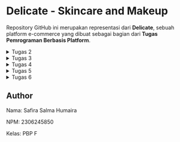 # Delicate - Skincare and Makeup

Repository GitHub ini merupakan representasi dari **Delicate**, sebuah platform e-commerce yang dibuat sebagai bagian dari **Tugas Pemrograman Berbasis Platform**.

<details>
  <summary>Tugas 2</summary>

## Deskripsi Proyek
Aplikasi Delicate adalah aplikasi e-commerce yang menjual skincare dan makeup dan memungkinkan pengguna untuk melihat daftar produk dengan atribut **nama**, **harga**, dan **deskripsi**. Proyek ini dibuat dengan menggunakan framework Django dan mengimplementasikan konsep **Model-View-Template (MVT)**.

## Link Aplikasi
Aplikasi yang sudah dideploy dapat diakses melalui tautan berikut:
[Delicate - Aplikasi E-Commerce](http://safira-salma-delicates.pbp.cs.ui.ac.id/)

## Implementasi Langkah-demi-Langkah
Berikut adalah langkah-langkah yang saya lakukan untuk menyelesaikan checklist tugas ini:

1. **Membuat proyek Django baru:**  Pertama memulai dengan membuat proyek baru menggunakan perintah `django-admin startproject delicate`.
2. **Membuat aplikasi dengan nama `main`:** Lalu, membuat aplikasi bernama `main` dengan perintah `python manage.py startapp main`.
3. **Melakukan routing pada proyek:** Routing dilakukan dengan menambahkan URL aplikasi `main` ke dalam `urls.py` proyek utama, agar aplikasi dapat diakses.
4. **Membuat model `Product`:** Membuat model `Product` pada `models.py` dengan atribut wajib `name` (CharField), `price` (IntegerField), dan `description` (TextField).
5. **Membuat fungsi pada `views.py`:** Saya menambahkan fungsi yang menampilkan nama aplikasi, serta nama dan kelas saya, kemudian mengembalikannya ke template HTML.
6. **Membuat routing pada `urls.py` di aplikasi `main`:** Routing ditambahkan pada `urls.py` di aplikasi `main` untuk memetakan fungsi yang telah dibuat di `views.py`.
7. **Deployment ke PWS:** Aplikasi di deploy ke PWS agar bisa diakses secara online.

## Bagan Request-Response Django
Berikut adalah bagan alur request client ke web aplikasi berbasis Django dan responnya:

![Diagram](image/diagram.png)


- **urls.py**: Menerima request dari client dan memetakan ke fungsi yang sesuai di `views.py`.
- **views.py**: Mengambil data dari `models.py` jika diperlukan, lalu merender template HTML untuk dikirim ke client.
- **models.py**: Mengelola data yang diambil dari database menggunakan ORM Django.
- **templates**: File HTML yang dirender oleh `views.py` untuk ditampilkan kepada pengguna.

## Fungsi Git dalam Pengembangan Perangkat Lunak
Git berfungsi sebagai sistem kontrol versi yang memungkinkan pengembang melacak perubahan kode, berkolaborasi dengan tim, dan kembali ke versi kode sebelumnya jika terjadi kesalahan. Dengan Git, pengembang juga bisa bekerja secara paralel melalui branching dan merging.

## Mengapa Django Digunakan dalam Pembelajaran?
Django dipilih sebagai framework untuk pembelajaran karena memiliki struktur yang jelas (Model-View-Template) dan dilengkapi dengan banyak fitur bawaan yang mempermudah pengembangan aplikasi. Django juga memiliki dokumentasi yang baik dan komunitas yang besar, sehingga cocok untuk pemula.

## Mengapa Model di Django Disebut ORM?
Model di Django disebut sebagai **Object-Relational Mapping (ORM)** karena memungkinkan pengembang untuk berinteraksi dengan database menggunakan objek Python. Dengan ORM, kita tidak perlu menulis query SQL secara langsung, melainkan menggunakan metode yang lebih sederhana dan aman dalam bentuk query berbasis objek.

</details>


<details>
  <summary>Tugas 3</summary>

### 1. Mengapa kita memerlukan data delivery dalam pengimplementasian sebuah platform?
   Data delivery penting karena memungkinkan pertukaran informasi antara klien dan server. Ini membantu platform menjadi dinamis dengan menyediakan informasi real-time, mengelola permintaan pengguna, dan memberikan respons yang diperlukan. Tanpa data delivery, platform tidak bisa mengelola interaksi antara pengguna dan server secara efisien, dan tidak dapat berfungsi secara penuh.

### 2. Menurutmu, mana yang lebih baik antara XML dan JSON? Mengapa JSON lebih populer dibandingkan XML?
   JSON dianggap lebih baik daripada XML dalam banyak kasus karena lebih sederhana dan mudah dibaca. JSON lebih ringkas, sehingga menghemat bandwidth dan lebih cepat di-parse oleh browser. JSON juga lebih populer karena lebih mudah digunakan bersama dengan JavaScript, yang banyak digunakan dalam pengembangan aplikasi web modern. XML, meskipun fleksibel, cenderung lebih verbose dan kompleks dibandingkan JSON.

### 3. Fungsi dari method `is_valid()` pada form Django dan mengapa kita membutuhkan method tersebut?
   Method `is_valid()` pada Django digunakan untuk memeriksa apakah data yang dimasukkan ke dalam form memenuhi kriteria validasi yang telah didefinisikan. Kita memerlukan method ini untuk memastikan bahwa input dari pengguna sesuai dengan tipe data yang diharapkan dan bebas dari kesalahan sebelum data tersebut diproses lebih lanjut atau disimpan ke dalam database.

### 4. Mengapa kita membutuhkan `csrf_token` saat membuat form di Django? Apa yang dapat terjadi jika kita tidak menambahkan `csrf_token` pada form Django? Bagaimana hal tersebut dapat dimanfaatkan oleh penyerang?
   `csrf_token` (Cross-Site Request Forgery token) diperlukan untuk melindungi aplikasi dari serangan CSRF, di mana penyerang dapat membuat pengguna yang terautentikasi melakukan tindakan yang tidak diinginkan di aplikasi tanpa sepengetahuan mereka. Jika kita tidak menambahkan `csrf_token` pada form, penyerang bisa memanfaatkan kelemahan ini untuk mengirimkan permintaan berbahaya atas nama pengguna. CSRF token memastikan bahwa setiap permintaan yang diajukan ke server berasal dari pengguna yang sah dan formulir yang benar.

### 5. Jelaskan bagaimana cara kamu mengimplementasikan checklist di atas secara step-by-step (bukan hanya sekadar mengikuti tutorial).
   - Pertama, buat `forms.py` untuk membuat form berdasarkan model `Product`.
   - Tambahkan fungsi di `views.py` untuk menangani form dan menampilkan data. Dalam file, kita import forms, HTTPResponse, redirect dan serializers.
   -Buat fungsi `create_item_entry` untuk menambahkan item dengan POST.
   - Buat file HTML baru untuk form, tambahkan `{% csrf_token %}` dan tombol submit.
   - Buat 4 fungsi di `views.py` untuk menampilkan data dalam format **JSON** dan **XML**.
   - Tambahkan routing di `urls.py` untuk mengakses form, serta melihat data dalam format **JSON** dan **XML**.

##Screenshot Postman
![Postman JSON](imagetugas3/Screenshot%20(829).png)
![Postman JSON ID](imagetugas3/Screenshot%20(830).png)
![Postman XML](imagetugas3/Screenshot%20(831).png)
![Postman XML ID](imagetugas3/Screenshot%20(832).png)

 </details>


<details>
  <summary>Tugas 4</summary>

### 1. Apa perbedaan antara HttpResponseRedirect() dan redirect()?
- HttpResponseRedirect() adalah class bawaan Django yang mengirimkan respons HTTP dengan kode status 302 untuk melakukan redirect. Kode ini membutuhkan URL lengkap yang harus diberikan sebagai argumen.

- redirect() adalah shortcut function yang mempermudah proses redirect dengan cara yang lebih fleksibel. Django akan secara otomatis menentukan URL tujuan, baik dari nama URL (seperti yang didefinisikan di urlpatterns), objek, atau model. Ini membuat kode lebih mudah dibaca dan di-maintain.

### 2. Jelaskan cara kerja penghubungan model Product dengan User!
Penghubungan antara model Item dan User dilakukan melalui relasi ForeignKey. Setiap Item terhubung dengan satu User, yang berarti satu pengguna bisa memiliki banyak Item (one-to-many). Relasi ini didefinisikan dengan menggunakan atribut ForeignKey di model Item, di mana User menjadi referensi. Jika pengguna dihapus, maka semua Item yang dimilikinya akan ikut dihapus karena pengaturan on_delete=models.CASCADE.

### 3. Apa perbedaan antara authentication dan authorization, apakah yang dilakukan saat pengguna login? Jelaskan bagaimana Django mengimplementasikan kedua konsep tersebut.
Authentication adalah proses untuk memverifikasi identitas pengguna, yaitu memastikan bahwa pengguna yang login adalah benar-benar pengguna yang sah. Di Django, ini dilakukan dengan memvalidasi username dan password pengguna.

Authorization adalah proses untuk menentukan hak akses pengguna terhadap sumber daya tertentu, seperti akses ke halaman atau fitur tertentu di aplikasi. Setelah pengguna login, Django menggunakan authorization untuk memutuskan apakah pengguna tersebut berhak mengakses bagian tertentu.

Saat pengguna login:
1. Django memverifikasi identitas pengguna dengan mencocokkan username dan password.
2. Jika cocok, Django mencatat pengguna sebagai authenticated dan menyimpan informasi ini dalam session.
3. Authorization digunakan untuk menentukan akses apa saja yang dapat dilakukan oleh pengguna yang sudah login.

### 4. Bagaimana Django mengingat pengguna yang telah login? Jelaskan kegunaan lain dari cookies dan apakah semua cookies aman digunakan?
Django mengingat pengguna yang telah login dengan menggunakan session, yang diidentifikasi oleh session ID yang disimpan di dalam cookie pada browser pengguna. Setiap kali pengguna mengunjungi aplikasi, browser mengirimkan cookie dengan session ID ini ke server, dan server bisa mengenali pengguna berdasarkan session tersebut.

Kegunaan lain dari cookies termasuk:
- Menyimpan preferensi pengguna, seperti bahasa yang dipilih atau item yang terakhir dilihat.
- Melacak aktivitas pengguna di situs web (misalnya, untuk analitik).

Namun, tidak semua cookies aman. Cookies bisa disalahgunakan oleh serangan seperti cross-site scripting (XSS). Django menyediakan pengaturan keamanan seperti HttpOnly untuk mencegah JavaScript mengakses cookie, dan Secure agar cookie hanya dikirimkan melalui koneksi HTTPS.

### 5. Jelaskan bagaimana cara kamu mengimplementasikan checklist di atas secara step-by-step (bukan hanya sekadar mengikuti tutorial).
1. Membuat Fungsi Registrasi, Login, dan Logout:
Saya menggunakan UserCreationForm untuk registrasi, dan AuthenticationForm untuk login. Setelah pengguna berhasil login, session dibuat untuk pengguna tersebut. Fungsi logout menghapus session dan cookies terkait.

2. Membuat Dummy Data untuk Setiap Pengguna:
Saya membuat dua akun pengguna dan tiga item skincare dummy untuk masing-masing pengguna menggunakan model Item, yang dihubungkan ke pengguna melalui relasi ForeignKey.

##Screenshot User Page
![USER 1](imagetugas4/user1.png)
![USER 2](imagetugas4/user2.png)

3. Menghubungkan Model Item dengan User:
Di model Item, saya menambahkan atribut user dengan tipe ForeignKey yang merujuk ke model User, memastikan setiap item terkait dengan pengguna yang memilikinya.

4. Menampilkan Username dan Menggunakan Cookie:
Saya menampilkan username pengguna yang login di halaman utama menggunakan request.user.username dan mencatat waktu login terakhir menggunakan cookie bernama last_login. Cookie ini dihapus saat pengguna logout.

5. Menyimpan dan Memastikan Push ke GitHub:
Setelah semuanya berfungsi dengan baik, saya memastikan semua perubahan di-commit dan di-push ke GitHub sesuai dengan checklist.

</details>


<details>
  <summary>Tugas 5</summary>

### 1. Jika terdapat beberapa CSS selector untuk suatu elemen HTML, jelaskan urutan prioritas pengambilan CSS selector tersebut!
Urutan prioritas CSS selector diatur berdasarkan **specificity** sebagai berikut:

- **Inline styles** (misalnya: `style="color: red;"`) memiliki spesifisitas tertinggi.
- **ID selectors** (misalnya: `#header`) memiliki spesifisitas lebih tinggi daripada class atau elemen.
- **Class, attribute, atau pseudo-class selectors** (misalnya: `.container`, `[type="text"]`, `:hover`) memiliki spesifisitas lebih rendah dari ID.
- **Element selectors** (misalnya: `div`, `p`) memiliki spesifisitas paling rendah.

Jika ada beberapa aturan CSS yang memiliki spesifisitas yang sama, aturan yang ditulis terakhir akan diterapkan.

### 2. Mengapa responsive design menjadi konsep yang penting dalam pengembangan aplikasi web?
Responsive design sangat penting karena pengguna mengakses aplikasi web dari berbagai perangkat dengan ukuran layar berbeda, mulai dari desktop hingga smartphone. Dengan responsive design, tampilan web dapat menyesuaikan ukuran layarnya, sehingga pengguna mendapatkan pengalaman yang optimal di semua perangkat.

**Contoh aplikasi yang menerapkan responsive design**: Facebook, Twitter.
**Contoh aplikasi yang belum menerapkan responsive design**: Beberapa situs web lama yang masih menggunakan layout fixed-width.

### 3. Jelaskan perbedaan antara margin, border, dan padding!
- **Margin**: Ruang di luar border yang memisahkan elemen dengan elemen lain.
- **Border**: Garis yang mengelilingi konten elemen dan padding.
- **Padding**: Ruang di dalam border yang memisahkan konten elemen dari border.

### 4. Jelaskan Konsep Flexbox dan Grid Layout serta Kegunaannya
- Flexbox: Flexbox adalah layout satu dimensi yang digunakan untuk menyusun elemen secara fleksibel dalam baris atau kolom. Flexbox sangat berguna untuk layout responsif yang dinamis, karena memudahkan pengaturan item dalam container dengan penyesuaian yang mudah, misalnya dengan menyusun item secara horizontal (baris) atau vertikal (kolom).

Kegunaannya: Flexbox digunakan untuk membuat layout yang mudah menyesuaikan ukuran elemen dan container-nya, misalnya dalam menata card produk atau elemen navigasi.

- Grid Layout: Grid layout adalah sistem layout dua dimensi yang memungkinkan pengaturan elemen dalam bentuk baris dan kolom. Ini sangat berguna untuk membuat layout yang lebih kompleks, seperti dashboard atau galeri gambar, karena kita bisa menentukan lebar kolom dan tinggi baris dengan mudah.

Kegunaannya: Grid layout sangat cocok untuk tata letak yang presisi dan detail, seperti pembuatan layout multi-kolom dengan konten yang beragam.

### 5. Implementasi Checklist secara Step-by-Step
1. Saya menambahkan tailwind ke aplikasi.
2. Menambahkan fitur "Edit" untuk edit item yang sudah di-add.
3. Menambahkan fitur "Delete" untuk menghapus item yang sudah di-add.
4. Menambahkan navbar dengan design awal yang hanya berisi button logout dan welcome user.
5. Konfigurasi static files 
6. Membuat sketch tampilan aplikasi rancangan saya melalui aplikasi canva.
6. Menambahkan styles pada app dengan tailwind dan css. Pada tahap ini saya styling halaman login, regoster, home, create item entry, dan edit item.
7. Lalu, saya design navbar dengan beberapa button pilihan yaitu:
-home : mengarah ke main.html
-sale : mengarah ke sale.html
-shop by categories : berisi dropdown skincare yang mengarah ke skincare.html dan makeup yang mengarah ke makeup.html
8. Terakhir saya push ke github dan pws.

</details>



<details>
  <summary>Tugas 6</summary>

## Tugas 6

### 1. Jelaskan manfaat dari penggunaan JavaScript dalam pengembangan aplikasi web!
JavaScript memiliki banyak manfaat dalam pengembangan aplikasi web, antara lain:

- **Interaktivitas**: Menambahkan fitur interaktif dan dinamis pada halaman web, seperti tombol, dropdown, dan modal tanpa reload halaman.
- **Pengalaman Pengguna yang Lebih Baik**: Fitur seperti validasi form real-time dan auto-complete meningkatkan UX.
- **Asynchronous Request (AJAX)**: Memungkinkan pengambilan data dari server tanpa reload halaman, membuat aplikasi lebih cepat dan responsif.
- **Manipulasi DOM**: JavaScript dapat memodifikasi elemen di halaman web secara dinamis berdasarkan interaksi pengguna atau data dari server.
- **Integrasi API**: Memudahkan integrasi API eksternal seperti Google Maps, layanan cuaca, atau data lainnya yang dapat ditampilkan di halaman web.

### 2. Jelaskan fungsi dari penggunaan await ketika kita menggunakan fetch()! Apa yang akan terjadi jika kita tidak menggunakan await?
Ketika menggunakan `fetch()` untuk mengambil data dari server, `await` digunakan agar kode menunggu hingga operasi asinkron selesai. Dengan menggunakan `await`, kita memastikan bahwa data yang diambil dari server sudah siap sebelum diproses lebih lanjut. Tanpa `await`, `fetch()` akan mengembalikan Promise, yang berarti proses pengambilan data akan berjalan di latar belakang, dan kode setelahnya akan tetap dieksekusi. Ini bisa menyebabkan error karena data mungkin belum tersedia saat digunakan.

Jika kita tidak menggunakan `await`, hasil dari `fetch()` tidak akan segera dapat digunakan karena pengambilan data dari server mungkin belum selesai. Hal ini dapat menyebabkan error atau masalah dalam penggunaan data yang belum siap.

### 3. Mengapa kita perlu menggunakan decorator csrf_exempt pada view yang akan digunakan untuk AJAX POST?
Decorator `csrf_exempt` digunakan untuk menonaktifkan perlindungan CSRF (Cross-Site Request Forgery) pada suatu view tertentu. Pada umumnya, Django menerapkan perlindungan CSRF untuk setiap permintaan POST sebagai langkah keamanan tambahan. Namun, untuk view yang digunakan dalam permintaan AJAX POST, terkadang mekanisme CSRF ini perlu dinonaktifkan (menggunakan `csrf_exempt`) agar permintaan POST dari AJAX dapat diterima tanpa mengalami masalah.

Jika `csrf_exempt` tidak digunakan pada view AJAX POST, permintaan yang dikirimkan oleh AJAX dapat ditolak karena Django akan menganggapnya sebagai permintaan yang tidak sah, terutama jika permintaan tersebut tidak menyertakan token CSRF yang valid. Namun, penting untuk memastikan bahwa view tetap aman dari potensi serangan jika CSRF diabaikan.

## 4. Pada tutorial PBP minggu ini, pembersihan data input pengguna dilakukan di belakang (backend) juga. Mengapa hal tersebut tidak dilakukan di frontend saja?
Pembersihan data input pengguna dilakukan di backend karena backend merupakan lapisan yang memberikan kontrol penuh atas semua data yang masuk sebelum data tersebut diproses atau disimpan. Jika hanya dilakukan di frontend, pengguna yang tidak bertanggung jawab bisa dengan mudah memodifikasi atau melewati pembersihan data yang dilakukan di sisi frontend dengan memodifikasi kode atau mengirimkan permintaan langsung ke server.

Dengan membersihkan data di backend, kita dapat memastikan bahwa data yang masuk ke sistem benar-benar aman dan bebas dari potensi serangan, seperti injection atau XSS (Cross-Site Scripting), karena backend tidak dapat dimanipulasi oleh pengguna seperti frontend. Oleh karena itu, meskipun pembersihan juga dapat dilakukan di frontend, melakukan pembersihan di backend adalah langkah keamanan yang sangat penting.

### 5. Jelaskan bagaimana cara kamu mengimplementasikan checklist di atas secara step-by-step (bukan hanya sekadar mengikuti tutorial)!
- **Menambahkan Error Message Pada Login**
  Tahap ini berfokus pada cara menampilkan pesan kesalahan ketika terjadi masalah saat proses login. Jika login gagal, pengguna akan diberi umpan balik berupa pesan error untuk memperbaiki input mereka.

- **Membuat Fungsi untuk Menambahkan Item dengan AJAX**
  Pada tahap ini, kita membuat fungsi untuk menambahkan entri item. Pengguna dapat menambahkan item baru tanpa perlu me-refresh halaman dengan menggunakan AJAX. Data yang dikirim ke server akan diproses secara asinkron.

- **Menambahkan Routing untuk Fungsi `add_item_entry_ajax`**
  Tahap ini melibatkan penambahan routing untuk fungsi `add_item_entry_ajax`. Routing ini memungkinkan fungsi tersebut dapat diakses melalui URL tertentu di aplikasi, sehingga aplikasi dapat menerima dan memproses data yang dikirim oleh pengguna.

- **Menampilkan Data Item Entry dengan `fetch()` API**
  Pada tahap ini, data item yang sudah tersimpan diambil dari server menggunakan `fetch()` API untuk ditampilkan kembali ke pengguna tanpa perlu me-refresh halaman.

- **Membuat Modal Sebagai Form untuk Menambahkan Item**
  Pada tahap ini, modal dibuat sebagai form input agar pengguna dapat menambahkan entri item baru secara dinamis melalui tampilan yang lebih interaktif.

- **Menambahkan Data Item dengan AJAX**
  Pada tahap ini, data item yang ditambahkan pengguna dikirimkan ke server menggunakan AJAX. Hal ini memungkinkan halaman tidak perlu di-reload setelah item ditambahkan.

- **Melindungi Aplikasi dari Cross Site Scripting (XSS)**
  Pada tahap ini, aplikasi dilindungi dari serangan XSS melalui berbagai cara, baik di frontend maupun di backend.
  
  - **Mencoba XSS**
    Pengujian dilakukan dengan mencoba menyisipkan skrip XSS untuk melihat apakah aplikasi rentan terhadap serangan ini.

  - **Menambahkan `strip_tags` untuk Membersihkan Data Baru**
    Fungsi `strip_tags` ditambahkan di backend untuk memastikan bahwa data baru yang diinputkan oleh pengguna tidak mengandung tag HTML berbahaya.

  - **Membersihkan Data dengan DOMPurify**
    DOMPurify digunakan di frontend untuk membersihkan data sebelum ditampilkan, sehingga data yang mungkin terinfeksi dapat dihilangkan sebelum ditampilkan di halaman web.

- **Add, Commit, dan Push**
   Langkah terakhir, saya menyimpan perubahan untuk update terbaru saya pada github dan pws.
</details>


## Author
Nama: Safira Salma Humaira 


NPM: 2306245850 


Kelas: PBP F

